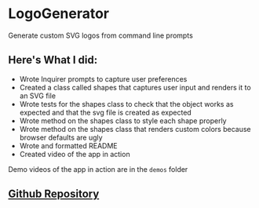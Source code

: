 # LogoGenerator
Generate custom SVG logos from command line prompts

## Here's What I did:
- Wrote Inquirer prompts to capture user preferences
- Created a class called shapes that captures user input and renders it to an SVG file
- Wrote tests for the shapes class to check that the object works as expected and that the svg file is created as expected
- Wrote method on the shapes class to style each shape properly
- Wrote method on the shapes class that renders custom colors because browser defaults are ugly
- Wrote and formatted README
- Created video of the app in action

Demo videos of the app in action are in the `demos` folder

## <a href="https://github.com/Cheloe/LogoGenerator">Github Repository</a>
